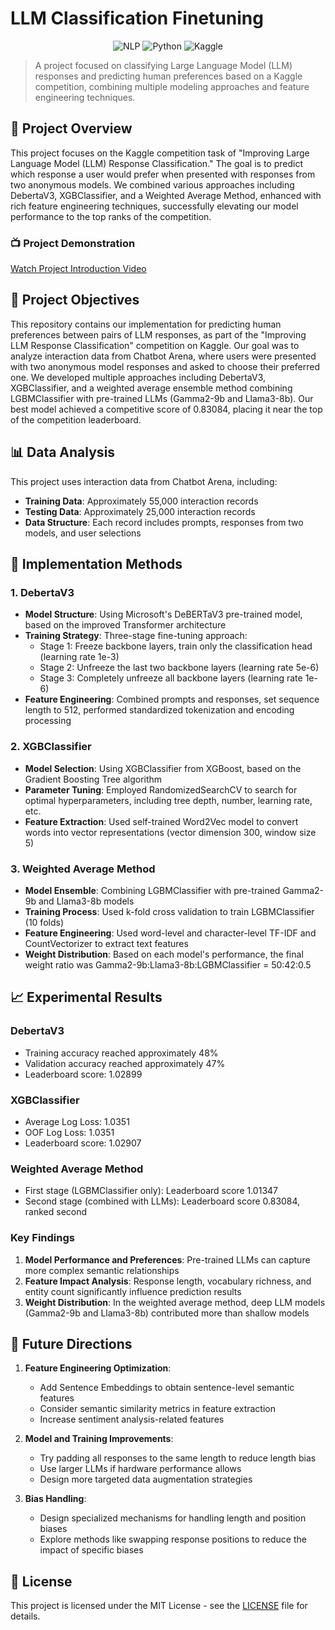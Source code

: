 # LLM Classification Finetuning

<div align="center">

![NLP](https://img.shields.io/badge/NLP-Classification-brightgreen)
![Python](https://img.shields.io/badge/Python-3.8%2B-blue)
![Kaggle](https://img.shields.io/badge/Kaggle-Competition-orange)

</div>

> A project focused on classifying Large Language Model (LLM) responses and predicting human preferences based on a Kaggle competition, combining multiple modeling approaches and feature engineering techniques.

## 📝 Project Overview

This project focuses on the Kaggle competition task of "Improving Large Language Model (LLM) Response Classification." The goal is to predict which response a user would prefer when presented with responses from two anonymous models. We combined various approaches including DebertaV3, XGBClassifier, and a Weighted Average Method, enhanced with rich feature engineering techniques, successfully elevating our model performance to the top ranks of the competition.

### 📺 Project Demonstration

[Watch Project Introduction Video](https://www.youtube.com/watch?v=1SF3cSyJm-w)

## 🎯 Project Objectives

This repository contains our implementation for predicting human preferences between pairs of LLM responses, as part of the "Improving LLM Response Classification" competition on Kaggle. Our goal was to analyze interaction data from Chatbot Arena, where users were presented with two anonymous model responses and asked to choose their preferred one.
We developed multiple approaches including DebertaV3, XGBClassifier, and a weighted average ensemble method combining LGBMClassifier with pre-trained LLMs (Gamma2-9b and Llama3-8b). Our best model achieved a competitive score of 0.83084, placing it near the top of the competition leaderboard.

## 📊 Data Analysis

This project uses interaction data from Chatbot Arena, including:

- **Training Data**: Approximately 55,000 interaction records
- **Testing Data**: Approximately 25,000 interaction records
- **Data Structure**: Each record includes prompts, responses from two models, and user selections


## 🔧 Implementation Methods

### 1. DebertaV3

- **Model Structure**: Using Microsoft's DeBERTaV3 pre-trained model, based on the improved Transformer architecture
- **Training Strategy**: Three-stage fine-tuning approach:
  - Stage 1: Freeze backbone layers, train only the classification head (learning rate 1e-3)
  - Stage 2: Unfreeze the last two backbone layers (learning rate 5e-6)
  - Stage 3: Completely unfreeze all backbone layers (learning rate 1e-6)
- **Feature Engineering**: Combined prompts and responses, set sequence length to 512, performed standardized tokenization and encoding processing

### 2. XGBClassifier

- **Model Selection**: Using XGBClassifier from XGBoost, based on the Gradient Boosting Tree algorithm
- **Parameter Tuning**: Employed RandomizedSearchCV to search for optimal hyperparameters, including tree depth, number, learning rate, etc.
- **Feature Extraction**: Used self-trained Word2Vec model to convert words into vector representations (vector dimension 300, window size 5)

### 3. Weighted Average Method

- **Model Ensemble**: Combining LGBMClassifier with pre-trained Gamma2-9b and Llama3-8b models
- **Training Process**: Used k-fold cross validation to train LGBMClassifier (10 folds)
- **Feature Engineering**: Used word-level and character-level TF-IDF and CountVectorizer to extract text features
- **Weight Distribution**: Based on each model's performance, the final weight ratio was Gamma2-9b:Llama3-8b:LGBMClassifier = 50:42:0.5

## 📈 Experimental Results

### DebertaV3
- Training accuracy reached approximately 48%
- Validation accuracy reached approximately 47%
- Leaderboard score: 1.02899

### XGBClassifier
- Average Log Loss: 1.0351
- OOF Log Loss: 1.0351
- Leaderboard score: 1.02907

### Weighted Average Method
- First stage (LGBMClassifier only): Leaderboard score 1.01347
- Second stage (combined with LLMs): Leaderboard score 0.83084, ranked second

### Key Findings

1. **Model Performance and Preferences**: Pre-trained LLMs can capture more complex semantic relationships
2. **Feature Impact Analysis**: Response length, vocabulary richness, and entity count significantly influence prediction results
3. **Weight Distribution**: In the weighted average method, deep LLM models (Gamma2-9b and Llama3-8b) contributed more than shallow models

## 🔮 Future Directions

1. **Feature Engineering Optimization**:
   - Add Sentence Embeddings to obtain sentence-level semantic features
   - Consider semantic similarity metrics in feature extraction
   - Increase sentiment analysis-related features

2. **Model and Training Improvements**:
   - Try padding all responses to the same length to reduce length bias
   - Use larger LLMs if hardware performance allows
   - Design more targeted data augmentation strategies

3. **Bias Handling**:
   - Design specialized mechanisms for handling length and position biases
   - Explore methods like swapping response positions to reduce the impact of specific biases


## 📄 License

This project is licensed under the MIT License - see the [LICENSE](LICENSE) file for details.
